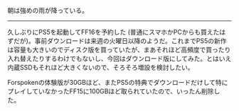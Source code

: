 朝は強めの雨が降っている。

---

久しぶりにPS5を起動してFF16を予約した (普通にスマホかPCからも買えたはずだが)。事前ダウンロードは来週の火曜日以降のようだ。これまでPS5の新作は容量も大きいのでディスク版を買っていたが、まあそれほど高頻度で買ったり入れ替えたりするわけでもないし、今回はダウンロード版にしてみた。とはいえ内蔵SSDもそれほど大きくないので、そろそろ増設を検討したい。

Forspokenの体験版が30GBほど、またPS5の特典でダウンロードだけして特にプレイしていなかったFF15に100GBほど取られていたので、いったん削除した。

